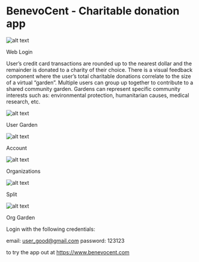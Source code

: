 # BenevoCent - Charitable donation app

![alt text](./readme_images/bc_WebLogin.png)

Web Login

 User’s credit card transactions are rounded up to the nearest dollar and the remainder is donated to a charity of their choice. There is a visual feedback component where the user’s total charitable donations correlate to the size of a virtual “garden”. Multiple users can group up together to contribute to a shared community garden. Gardens can represent specific community interests such as: environmental protection, humanitarian causes, medical research, etc.

![alt text](./readme_images/bc_UserGarden.png)

User Garden

![alt text](./readme_images/bc_Account.png)

Account

![alt text](./readme_images/bc_Organizations.png)

Organizations

![alt text](./readme_images/bc_Split.png)

Split

![alt text](./readme_images/bc_OrgGarden.png)

Org Garden



Login with the following credentials:

email: user_good@gmail.com
password: 123123

to try the app out at https://www.benevocent.com
